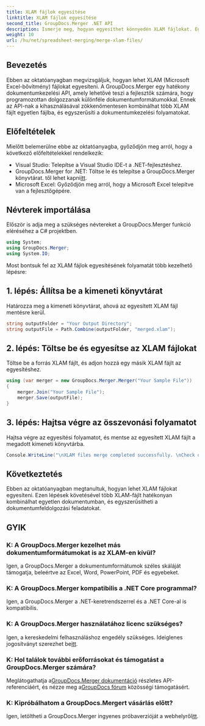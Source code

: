 ```yaml
---
title: XLAM fájlok egyesítése
linktitle: XLAM fájlok egyesítése
second_title: GroupDocs.Merger .NET API
description: Ismerje meg, hogyan egyesíthet könnyedén XLAM fájlokat. Egyszerűsítse dokumentumkezelési feladatait ezzel a hatékony API-val.
weight: 10
url: /hu/net/spreadsheet-merging/merge-xlam-files/
---
```

## Bevezetés

Ebben az oktatóanyagban megvizsgáljuk, hogyan lehet XLAM (Microsoft Excel-bővítmény) fájlokat egyesíteni. A GroupDocs.Merger egy hatékony dokumentumkezelési API, amely lehetővé teszi a fejlesztők számára, hogy programozottan dolgozzanak különféle dokumentumformátumokkal. Ennek az API-nak a kihasználásával zökkenőmentesen kombinálhat több XLAM fájlt egyetlen fájlba, és egyszerűsíti a dokumentumkezelési folyamatokat.

## Előfeltételek

Mielőtt belemerülne ebbe az oktatóanyagba, győződjön meg arról, hogy a következő előfeltételekkel rendelkezik:

- Visual Studio: Telepítse a Visual Studio IDE-t a .NET-fejlesztéshez.
-  GroupDocs.Merger for .NET: Töltse le és telepítse a GroupDocs.Merger könyvtárat. től lehet kapni[itt](https://releases.groupdocs.com/merger/net/).
- Microsoft Excel: Győződjön meg arról, hogy a Microsoft Excel telepítve van a fejlesztőgépére.

## Névterek importálása

Először is adja meg a szükséges névtereket a GroupDocs.Merger funkció eléréséhez a C# projektben.

```csharp
using System; 
using GroupDocs.Merger;
using System.IO;
```

Most bontsuk fel az XLAM fájlok egyesítésének folyamatát több kezelhető lépésre:

## 1. lépés: Állítsa be a kimeneti könyvtárat

Határozza meg a kimeneti könyvtárat, ahová az egyesített XLAM fájl mentésre kerül.

```csharp
string outputFolder = "Your Output Directory";
string outputFile = Path.Combine(outputFolder, "merged.xlam");
```

## 2. lépés: Töltse be és egyesítse az XLAM fájlokat

Töltse be a forrás XLAM fájlt, és adjon hozzá egy másik XLAM fájlt az egyesítéshez.

```csharp
using (var merger = new GroupDocs.Merger.Merger("Your Sample File"))
{
    merger.Join("Your Sample File");
    merger.Save(outputFile);
}
```

## 3. lépés: Hajtsa végre az összevonási folyamatot

Hajtsa végre az egyesítési folyamatot, és mentse az egyesített XLAM fájlt a megadott kimeneti könyvtárba.

```csharp
Console.WriteLine("\nXLAM files merge completed successfully. \nCheck output in {0}", outputFolder);
```

## Következtetés

Ebben az oktatóanyagban megtanultuk, hogyan lehet XLAM fájlokat egyesíteni. Ezen lépések követésével több XLAM-fájlt hatékonyan kombinálhat egyetlen dokumentumban, és egyszerűsítheti a dokumentumfeldolgozási feladatokat.

## GYIK

### K: A GroupDocs.Merger kezelhet más dokumentumformátumokat is az XLAM-en kívül?

Igen, a GroupDocs.Merger a dokumentumformátumok széles skáláját támogatja, beleértve az Excel, Word, PowerPoint, PDF és egyebeket.

### K: A GroupDocs.Merger kompatibilis a .NET Core programmal?

Igen, a GroupDocs.Merger a .NET-keretrendszerrel és a .NET Core-al is kompatibilis.

### K: A GroupDocs.Merger használatához licenc szükséges?

Igen, a kereskedelmi felhasználáshoz engedély szükséges. Ideiglenes jogosítványt szerezhet be[itt](https://purchase.groupdocs.com/temporary-license/).

### K: Hol találok további erőforrásokat és támogatást a GroupDocs.Merger számára?

 Meglátogathatja a[GroupDocs.Merger dokumentáció](https://tutorials.groupdocs.com/merger/net/) részletes API-referenciáért, és nézze meg a[GroupDocs fórum](https://forum.groupdocs.com/c/merger/32) közösségi támogatásért.

### K: Kipróbálhatom a GroupDocs.Mergert vásárlás előtt?

 Igen, letöltheti a GroupDocs.Merger ingyenes próbaverzióját a webhelyről[itt](https://releases.groupdocs.com/).